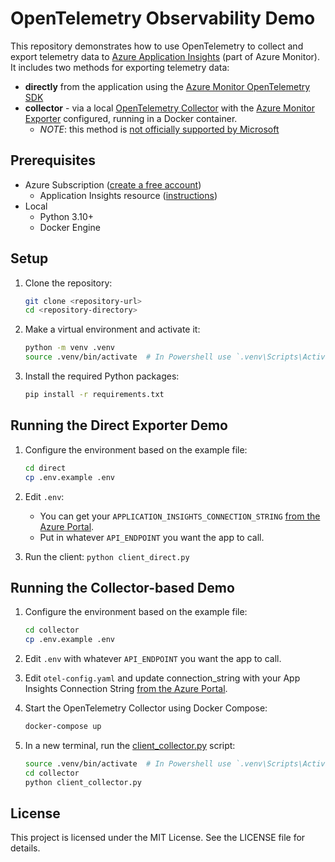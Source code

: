 # OpenTelemetry Observability Demo

This repository demonstrates how to use OpenTelemetry to collect and export telemetry data to [Azure Application Insights](https://learn.microsoft.com/en-us/azure/azure-monitor/app/app-insights-overview) (part of Azure Monitor). It includes two methods for exporting telemetry data:
- **directly** from the application using the [Azure Monitor OpenTelemetry SDK](https://learn.microsoft.com/en-us/azure/azure-monitor/app/opentelemetry-enable?tabs=python)
- **collector** - via a local [OpenTelemetry Collector](https://opentelemetry.io/docs/collector/) with the [Azure Monitor Exporter](https://github.com/open-telemetry/opentelemetry-collector-contrib/tree/main/exporter/azuremonitorexporter) configured, running in a Docker container.
  - *NOTE*: this method is [not officially supported by Microsoft](https://learn.microsoft.com/en-us/azure/azure-monitor/app/opentelemetry-help-support-feedback?tabs=python#can-i-use-the-opentelemetry-collector)

## Prerequisites

- Azure Subscription ([create a free account](https://azure.microsoft.com/en-us/pricing/purchase-options/azure-account))
  - Application Insights resource ([instructions](https://learn.microsoft.com/en-us/azure/azure-monitor/app/create-workspace-resource?tabs=bicep))
- Local
  - Python 3.10+
  - Docker Engine

## Setup

1. Clone the repository:
    ```sh
    git clone <repository-url>
    cd <repository-directory>
    ```

2. Make a virtual environment and activate it:
    ```sh
    python -m venv .venv
    source .venv/bin/activate  # In Powershell use `.venv\Scripts\Activate.ps1`
    ```

3. Install the required Python packages:
    ```sh
    pip install -r requirements.txt
    ```    

## Running the Direct Exporter Demo

1. Configure the environment based on the example file:
    ```sh
    cd direct
    cp .env.example .env
    ```

2. Edit `.env`:
    - You can get your `APPLICATION_INSIGHTS_CONNECTION_STRING` [from the Azure Portal](https://learn.microsoft.com/en-us/azure/azure-monitor/app/connection-strings).
    - Put in whatever `API_ENDPOINT` you want the app to call.

3. Run the client: `python client_direct.py`

## Running the Collector-based Demo

1. Configure the environment based on the example file:
    ```sh
    cd collector
    cp .env.example .env
    ```

2. Edit `.env` with whatever `API_ENDPOINT` you want the app to call.

3. Edit `otel-config.yaml` and update connection_string with your App Insights Connection String [from the Azure Portal](https://learn.microsoft.com/en-us/azure/azure-monitor/app/connection-strings).

4. Start the OpenTelemetry Collector using Docker Compose:
    ```sh
    docker-compose up
    ```

5. In a new terminal, run the [client_collector.py](http://_vscodecontentref_/11) script:
    ```sh
    source .venv/bin/activate  # In Powershell use `.venv\Scripts\Activate.ps1`
    cd collector
    python client_collector.py
    ```

## License

This project is licensed under the MIT License. See the LICENSE file for details.